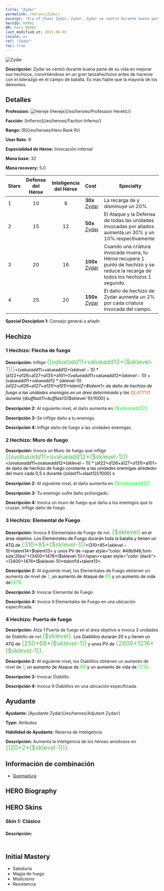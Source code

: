 ```yaml
---
title: "Zydar"
permalink: /heroes/Zydar/
excerpt: "Era of Chaos Zydar. Zydar. Zydar se centró durante buena parte de su vida en mejorar sus hechizos, convirtiéndose en un gran lanzahechizos antes de hacerse con el liderazgo en el campo de batalla. Es más fiable que la mayoría de los demonios."
heroID: 60901
QR: hero_60901
last_modified_at: 2021-06-03
locale: es
ref: "Zydar"
toc: true
---
```

  ![Zydar](/images/h/h_Zydar.jpg)

 **Descripción:** Zydar se centró durante buena parte de su vida en mejorar sus hechizos, convirtiéndose en un gran lanzahechizos antes de hacerse con el liderazgo en el campo de batalla. Es más fiable que la mayoría de los demonios.
## Detalles
 **Profession:** ![Hereje](/images/h/h_prof_10.png)  [Hereje](/es/heroes/Profession Heretic/)

 **Facción:** [Infierno](/es/heroes/Faction Inferno/)

 **Rango:** [R](/es/heroes/Hero Rank R/)

 **User Rate:** R

 **Especialidad de Héroe:** Invocación infernal

 **Mana base:** 32

 **Mana recovery:** 5.0


  | Stars | Defensa del Héroe | Inteligencia del Héroe | Cost |     Specialty     |
  |---------|:---------------:|:---------------:|:--|--------------------|
  |    1    | 10 | 8 | **30x** [Zydar](/ItemsES/her_385/) | La recarga de <Invocar Elemental de Fuego> y <Puerta de fuego> disminuye un 20% |
  |    2    | 15 | 12 | **50x** [Zydar](/ItemsES/her_385/) | El Ataque y la Defensa de todas las unidades invocadas por aliados aumenta un 30% y un 10% respectivamente |
  |    3    | 20 | 16 | **100x** [Zydar](/ItemsES/her_385/) | Cuando una criatura invocada muera, tu Héroe recupera 1 punto de hechizo y se reduce la recarga de todos los hechizos 1 segundo. |
  |    4    | 25 | 20 | **150x** [Zydar](/ItemsES/her_385/) | El daño de hechizo de Zydar aumenta un 2% por cada criatura invocada del campo. |

 **Special Desciption 1:** Consejo general a añadir

## Hechizo
### 1 Hechizo: Flecha de fuego
 **Descripción:** Inflige <span style="color: #48b946;font-size:20px">{($valueadd11+$valueadd12*($sklevel-1))}</span><span style="color: black"><($valueadd11+$valueadd12*($sklevel-1))*($a122+$a126+$a127+$a131)+$a101+(($valueadd11+$valueadd12*($sklevel-1))+($valueadd11+$valueadd12*($sklevel-1))*($a122+$a126+$a127+$a131)+$a101)*$talent2+$talent1> de daño de hechizo de fuego a las unidades enemigas en un área determinada y las <span style="color: #e07c44;font-size:20px">quema</span><span style="color: black"> durante {($bufflast11+$bufflast12*($sklevel-1))/1000} s.

 **Descripción 2:** Al siguiente nivel, el daño aumenta en <span style="color: #00ff22;font-size:16px">{$valueadd12}</span><span style="color: black">

 **Descripción 3:** Se inflige daño a tu enemigo.

 **Descripción 4:** Inflige daño de fuego a las unidades enemigas.

### 2 Hechizo: Muro de fuego
 **Descripción:** Invoca un Muro de fuego que inflige <span style="color: #48b946;font-size:20px">{($ovalueadd11+$ovalueadd12*($sklevel-1))}</span><span style="color: black"><($ovalueadd11+$ovalueadd12*($sklevel-1))*($a122+$a126+$a127+$a131)+$a101> de daño de hechizo de fuego constante a las unidades enemigas alrededor del muro cada 0,5 s durante {($olast11+$olast12)/1000} s

 **Descripción 2:** Al siguiente nivel, el daño aumenta en <span style="color: #00ff22;font-size:16px">{$ovalueadd12}</span><span style="color: black">

 **Descripción 3:** Tu enemigo sufre daño prolongado.

 **Descripción 4:** Invoca un muro de fuego que daña a los enemigos que lo cruzan. Inflige daño de fuego.

### 3 Hechizo: Elemental de Fuego
 **Descripción:** Invoca 9 Elementales de Fuego de nvl. <span style="color: #48b946;font-size:20px">{$sklevel}</span><span style="color: black"> en el área objetivo. Los Elementales de Fuego durarán toda la batalla y tienen un ATQ de <span style="color: #48b946;font-size:20px">{310+85*($sklevel-1)}</span><span style="color: black"><(310+85*($sklevel-1))*$talent14+$talent13> y unos PV de <span style="color: #48b946;font-size:20px">{3400+1476*($sklevel-1)}</span><span style="color: black"><(3400+1476*($sklevel-1))*$talent14+$talent13>.

 **Descripción 2:** Al siguiente nivel, los Elementales de Fuego obtienen un aumento de nivel de <span style="color: #00ff22;font-size:16px">1</span><span style="color: black">, un aumento de Ataque de <span style="color: #00ff22;font-size:16px">85</span><span style="color: black"> y un aumento de vida de<span style="color: #00ff22;font-size:16px">1476</span><span style="color: black">.

 **Descripción 3:** Invocar Elemental de Fuego

 **Descripción 4:** Invoca 9 Elementales de Fuego en una ubicación especificada.

### 4 Hechizo: Puerta de fuego
 **Descripción:** Alza 1 Puerta de fuego en el área objetivo e invoca 3 unidades de Diablillo de nvl.<span style="color: #48b946;font-size:20px">{$sklevel}</span><span style="color: black">. Los Diablillos durarán 20 s y tienen un ATQ de <span style="color: #48b946;font-size:20px">{250+68*($sklevel-1)}</span><span style="color: black"> y unos PV de <span style="color: #48b946;font-size:20px">{2800+1216*($sklevel-1)}</span><span style="color: black">.

 **Descripción 2:** Al siguiente nivel, los Diablillos obtienen un aumento de nivel de <span style="color: #00ff22;font-size:16px">1</span><span style="color: black">, un aumento de Ataque de <span style="color: #00ff22;font-size:16px">68</span><span style="color: black"> y un aumento de vida de <span style="color: #00ff22;font-size:16px">1216</span><span style="color: black">.

 **Descripción 3:** Invocar Diablillo

 **Descripción 4:** Invoca 9 Diablillos en una ubicación especificada.


## Ayudante

 **Ayudante:**  [Ayudante Zydar](/es/heroes/Adjutant Zydar/) 

 **Type:**  Atributos 

 **Habilidad de Ayudante:**  Reserva de Inteligencia 

 **Descripción:** Aumenta la Inteligencia de los héroes amistosos en <span style="color: #48b946;font-size:20px">{(20+2*($sklevel-1))}</span><span style="color: black">.

## Información de combinación

* [Quemadura](/es/combination/Quemadura/) 

## HERO Biography

## HERO Skins
### Skin 1: **Clásico**

 **Descripción:** <span style="color: #ffffff;font-size:20px">¡El Infierno está vacío y todos los Diablos están aquí! </span>



## Initial Mastery
   - Sabiduría
   - Magia de fuego
   - Misticismo
   - Resistencia
